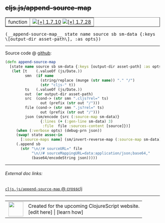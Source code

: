 ## ~~cljs.js/append-source-map~~



 <table border="1">
<tr>
<td>function</td>
<td><a href="https://github.com/cljsinfo/cljs-api-docs/tree/1.7.10"><img valign="middle" alt="[+] 1.7.10" title="Added in 1.7.10" src="https://img.shields.io/badge/+-1.7.10-lightgrey.svg"></a> <a href="https://github.com/cljsinfo/cljs-api-docs/tree/1.7.28"><img valign="middle" alt="[×] 1.7.28" title="Removed in 1.7.28" src="https://img.shields.io/badge/×-1.7.28-red.svg"></a> </td>
</tr>
</table>


 <samp>
(__append-source-map__ state name source sb sm-data {:keys \[output-dir asset-path\], :as opts})<br>
</samp>

---







Source code @ [github](https://github.com/clojure/clojurescript/blob/r1.7.10/src/main/cljs/cljs/js.cljs#L131-L152):

```clj
(defn append-source-map
  [state name source sb sm-data {:keys [output-dir asset-path] :as opts}]
   (let [t    (.valueOf (js/Date.))
         smn  (if name
                (string/replace (munge (str name)) "." "/")
                (str "cljs-" t))
         ts   (.valueOf (js/Date.))
         out  (or output-dir asset-path)
         src  (cond-> (str smn ".cljs?rel=" ts)
                out (prefix (str out "/")))
         file (cond-> (str smn ".js?rel=" ts)
                out (prefix (str out "/")))
         json (sm/encode {src (:source-map sm-data)}
                {:lines (+ (:gen-line sm-data) 3)
                 :file  file :sources-content [source]})]
     (when (:verbose opts) (debug-prn json))
     (swap! state assoc-in
       [:source-maps name] (sm/invert-reverse-map (:source-map sm-data)))
     (.append sb
       (str "\n//# sourceURL=" file
            "\n//# sourceMappingURL=data:application/json;base64,"
            (base64/encodeString json)))))
```

<!--
Repo - tag - source tree - lines:

 <pre>
clojurescript @ r1.7.10
└── src
    └── main
        └── cljs
            └── cljs
                └── <ins>[js.cljs:131-152](https://github.com/clojure/clojurescript/blob/r1.7.10/src/main/cljs/cljs/js.cljs#L131-L152)</ins>
</pre>

-->

---



###### External doc links:

[`cljs.js/append-source-map` @ crossclj](http://crossclj.info/fun/cljs.js.cljs/append-source-map.html)<br>

---

 <table>
<tr><td>
<img valign="middle" align="right" width="48px" src="http://i.imgur.com/Hi20huC.png">
</td><td>
Created for the upcoming ClojureScript website.<br>
[edit here] | [learn how]
</td></tr></table>

[edit here]:https://github.com/cljsinfo/cljs-api-docs/blob/master/cljsdoc/cljs.js/append-source-map.cljsdoc
[learn how]:https://github.com/cljsinfo/cljs-api-docs/wiki/cljsdoc-files

<!--

This information was too distracting to show to readers, but I'll leave it
commented here since it is helpful to:

- pretty-print the data used to generate this document
- and show how to retrieve that data



The API data for this symbol:

```clj
{:ns "cljs.js",
 :name "append-source-map",
 :signature ["[state name source sb sm-data {:keys [output-dir asset-path], :as opts}]"],
 :history [["+" "1.7.10"] ["-" "1.7.28"]],
 :type "function",
 :full-name-encode "cljs.js/append-source-map",
 :source {:code "(defn append-source-map\n  [state name source sb sm-data {:keys [output-dir asset-path] :as opts}]\n   (let [t    (.valueOf (js/Date.))\n         smn  (if name\n                (string/replace (munge (str name)) \".\" \"/\")\n                (str \"cljs-\" t))\n         ts   (.valueOf (js/Date.))\n         out  (or output-dir asset-path)\n         src  (cond-> (str smn \".cljs?rel=\" ts)\n                out (prefix (str out \"/\")))\n         file (cond-> (str smn \".js?rel=\" ts)\n                out (prefix (str out \"/\")))\n         json (sm/encode {src (:source-map sm-data)}\n                {:lines (+ (:gen-line sm-data) 3)\n                 :file  file :sources-content [source]})]\n     (when (:verbose opts) (debug-prn json))\n     (swap! state assoc-in\n       [:source-maps name] (sm/invert-reverse-map (:source-map sm-data)))\n     (.append sb\n       (str \"\\n//# sourceURL=\" file\n            \"\\n//# sourceMappingURL=data:application/json;base64,\"\n            (base64/encodeString json)))))",
          :title "Source code",
          :repo "clojurescript",
          :tag "r1.7.10",
          :filename "src/main/cljs/cljs/js.cljs",
          :lines [131 152]},
 :full-name "cljs.js/append-source-map",
 :removed {:in "1.7.28", :last-seen "1.7.10"}}

```

Retrieve the API data for this symbol:

```clj
;; from Clojure REPL
(require '[clojure.edn :as edn])
(-> (slurp "https://raw.githubusercontent.com/cljsinfo/cljs-api-docs/catalog/cljs-api.edn")
    (edn/read-string)
    (get-in [:symbols "cljs.js/append-source-map"]))
```

-->
